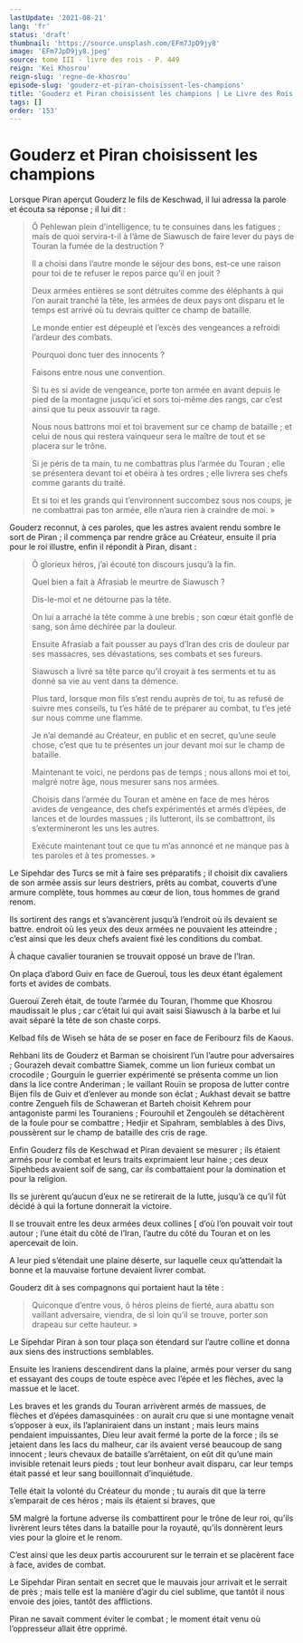 ```yaml
---
lastUpdate: '2021-08-21'
lang: 'fr'
status: 'draft'
thumbnail: 'https://source.unsplash.com/EFm7JpD9jy8'
image: 'EFm7JpD9jy8.jpeg'
source: tome III - livre des rois - P. 449
reign: 'Keï Khosrou'
reign-slug: 'regne-de-khosrou'
episode-slug: 'gouderz-et-piran-choisissent-les-champions'
title: 'Gouderz et Piran choisissent les champions | Le Livre des Rois | Shâhnâmeh'
tags: []
order: '153'
---
```


<!-- LTeX: language=fr -->

# Gouderz et Piran choisissent les champions

Lorsque Piran aperçut Gouderz le fils de Keschwad, il lui adressa la parole et écouta sa réponse ; il lui dit :

> Ô Pehlewan plein d’intelligence, tu te consuines dans les fatigues ; mais de quoi servira-t-il à l’âme de Siawusch de faire lever du pays de Touran la fumée de la destruction ?
>
> Il a choisi dans l’autre monde le séjour des bons, est-ce une raison pour toi de te refuser le repos parce qu’il en jouit ?
>
> Deux armées entières se sont détruites comme des éléphants à qui l’on aurait tranché la tête, les armées de deux pays ont disparu et le temps est arrivé où tu devrais quitter ce champ de bataille.
>
> Le monde entier est dépeuplé et l’excès des vengeances a refroidi l’ardeur des combats.
>
> Pourquoi donc tuer des innocents ?
>
> Faisons entre nous une convention.
>
> Si tu es si avide de vengeance, porte ton armée en avant depuis le pied de la montagne jusqu’ici et sors toi-même des rangs, car c’est ainsi que tu peux assouvir ta rage.
>
> Nous nous battrons moi et toi bravement sur ce champ de bataille ; et celui de nous qui restera vainqueur sera le maître de tout et se placera sur le trône.
>
> Si je péris de ta main, tu ne combattras plus l’armée du Touran ; elle se présentera devant toi et obéira à tes ordres ; elle livrera ses chefs comme garants du traité.
>
> Et si toi et les grands qui t’environnent succombez sous nos coups, je ne combattrai pas ton armée, elle n’aura rien à craindre de moi. »

Gouderz reconnut, à ces paroles, que les astres avaient rendu sombre le sort de Piran ; il commença par rendre grâce au Créateur, ensuite il pria pour le roi illustre, enfin il répondit à Piran, disant :

> Ô glorieux héros, j’ai écouté ton discours jusqu’à la fin.
>
> Quel bien a fait à Afrasiab le meurtre de Siawusch ?
>
> Dis-le-moi et ne détourne pas la tête.
>
> On lui a arraché la tête comme à une brebis ; son cœur était gonflé de sang, son âme déchirée par la douleur.
>
> Ensuite Afrasiab a fait pousser au pays d’Iran des cris de douleur par ses massacres, ses dévastations, ses combats et ses fureurs.
>
> Siawusch a livré sa tête parce qu’il croyait à tes serments et tu as donné sa vie au vent dans ta démence.
>
> Plus tard, lorsque mon fils s’est rendu auprès de toi, tu as refusé de suivre mes conseils, tu t’es hâté de te préparer au combat, tu t’es jeté sur nous comme une flamme.
>
> Je n’ai demandé au Créateur, en public et en secret, qu’une seule chose, c’est que tu te présentes un jour devant moi sur le champ de bataille.
>
> Maintenant te voici, ne perdons pas de temps ; nous allons moi et toi, malgré notre âge, nous mesurer sans nos armées.
>
> Choisis dans l’armée du Touran et amène en face de mes héros avides de vengeance, des chefs expérimentés et armés d’épées, de lances et de lourdes massues ; ils lutteront, ils se combattront, ils s’extermineront les uns les autres.
>
> Exécute maintenant tout ce que tu m’as annoncé et ne manque pas à tes paroles et à tes promesses. »

Le Sipehdar des Turcs se mit à faire ses préparatifs ; il choisit dix cavaliers de son armée assis sur leurs destriers, prêts au combat, couverts d’une armure complète, tous hommes au cœur de lion, tous hommes de grand renom.

Ils sortirent des rangs et s’avancèrent jusqu’à l’endroit où ils devaient se battre. endroit où les yeux des deux armées ne pouvaient les atteindre ; c’est ainsi que les deux chefs avaient fixé les conditions du combat.

À chaque cavalier touranien se trouvait opposé un brave de l’Iran.

On plaça d’abord Guiv en face de Guerouî, tous les deux étant également forts et avides de combats.

Guerouï Zereh était, de toute l’armée du Touran, l’homme que Khosrou maudissait le plus ; car c’était lui qui avait saisi Siawusch à la barbe et lui avait séparé la tête de son chaste corps.

Kelbad fils de Wiseh se hâta de se poser en face de Feribourz fils de Kaous.

Rehbani lits de Gouderz et Barman se choisirent l’un l’autre pour adversaires ; Gourazeh devait combattre Siamek, comme un lion furieux combat un crocodile ; Gourguin le guerrier expérimenté se présenta comme un lion dans la lice contre Anderiman ; le vaillant Rouïn se proposa de lutter contre Bijen fils de Guiv et d’enlever au monde son éclat ; Aukhast devait se battre contre Zengueh fils de Schaweran et Barteh choisit Kehrem pour antagoniste parmi les Touraniens ; Fourouhil et Zengouleh se détachèrent de la foule pour se combattre ; Hedjir et Sipahram, semblables à des Divs, poussèrent sur le champ de bataille des cris de rage.

Enfin Gouderz fils de Keschwad et Piran devaient se mesurer ; ils étaient armés pour le combat et leurs traits exprimaient leur haine ; ces deux Sipehbeds avaient soif de sang, car ils combattaient pour la domination et pour la religion.

Ils se jurèrent qu’aucun d’eux ne se retirerait de la lutte, jusqu’à ce qu’il fût décidé à qui la fortune donnerait la victoire.

Il se trouvait entre les deux armées deux collines [ d’où l’on pouvait voir tout autour ; l’une était du côté de l’Iran, l’autre du côté du Touran et on les apercevait de loin.

A leur pied s’étendait une plaine déserte, sur laquelle ceux qu’attendait la bonne et la mauvaise fortune devaient livrer combat.

Gouderz dit à ses compagnons qui portaient haut la tête :

> Quiconque d’entre vous, ô héros pleins de fierté, aura abattu son vaillant adversaire, viendra, de si loin qu’il se trouve, porter son drapeau sur cette hauteur. »

Le Sipehdar Piran à son tour plaça son étendard sur l’autre colline et donna aux siens des instructions semblables.

Ensuite les Iraniens descendirent dans la plaine, armés pour verser du sang et essayant des coups de toute espèce avec l’épée et les flèches, avec la massue et le lacet.

Les braves et les grands du Touran arrivèrent armés de massues, de flèches et d’épées damasquinées : on aurait cru que si une montagne venait s’opposer à eux, ils l’aplaniraient dans un instant ; mais leurs mains pendaient impuissantes, Dieu leur avait fermé la porte de la force ; ils se jetaient dans les lacs du malheur, car ils avaient versé beaucoup de sang innocent ; leurs chevaux de bataille s’arrêtaient, on eût dit qu’une main invisible retenait leurs pieds ; tout leur bonheur avait disparu, car leur temps était passé et leur sang bouillonnait d’inquiétude.

Telle était la volonté du Créateur du monde ; tu aurais dit que la terre s’emparait de ces héros ; mais ils étaient si braves, que

5M malgré la fortune adverse ils combattirent pour le trône de leur roi, qu’ils livrèrent leurs têtes dans la bataille pour la royauté, qu’ils donnèrent leurs vies pour la gloire et le renom.

C’est ainsi que les deux partis accoururent sur le terrain et se placèrent face à face, avides de combat.

Le Sipehdar Piran sentait en secret que le mauvais jour arrivait et le serrait de près ; mais telle est la manière d’agir du ciel sublime, que tantôt il nous envoie des joies, tantôt des afflictions.

Piran ne savait comment éviter le combat ; le moment était venu où l’oppresseur allait être opprimé.

